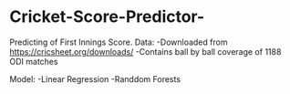 # Cricket-Score-Predictor-
Predicting of First Innings Score. 
Data:
-Downloaded from https://cricsheet.org/downloads/
-Contains ball by ball coverage of 1188 ODI matches

Model:
-Linear Regression
-Randdom Forests


